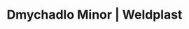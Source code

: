 ---
Link: "file:/Users/vinayakpatel/Downloads/www.weldplast.cz/dmychadlo-minor"
product_name: "MINOR230 / 100W"
product_id: "Obj. číslo:108.747"
title: "Dmychadlo Minor | Weldplast"
product_desc: "Nenechte se mýlit malými rozměry a nízkou hmotností dmychadel Leisetr MINOR. Toto dmychadlo dodává dostatek vzduchu pro svařování s přístroji Leister DIODE PID, DIODE S nebo LABOR S.Lehké a kompaktníMobilní dodávka vzduchu pro svařovací přístroje LeisterVhodné i pro práce na staveništích"
product_specs: "Značka konformity, Značka schválení, Třída ochrany II, NapětíV~230, PříkonW100, FrekvenceHz50 / 60, Průtok vzduchul/min400, Statický tlakPa4000, Rozměry (D x ø)mm250 x 95 (rukojeť ø 64), Hmotnostkg1,15 (s kabelem 3 m), Druh certifikaceCCA, Výstupní otvor (vnější ø)ø mm14,5"
product_downloads: "KATALOG DESKOVÝCH MATERIÁLŮ																								stáhnout																								, MINOR - manuál SK																								stáhnout																								, TECHNOLOGIE HORKÉHO VZDUCHU - katalog																								stáhnout																								, MINOR - manuál CZ																								stáhnout																								, MINOR - produktový list																								stáhnout																								"
href: "https://www.weldplast.cz/files/katalog-deskovych-materialu-cz.pdf, https://www.weldplast.cz/files/katalog-deskovych-materialu-cz.pdf, https://www.weldplast.cz/files/minor-manual-sk.pdf, https://www.weldplast.cz/files/minor-manual-sk.pdf, https://www.weldplast.cz/files/katalog-ph-web.pdf, https://www.weldplast.cz/files/katalog-ph-web.pdf, https://www.weldplast.cz/files/minor-manual-cz.pdf, https://www.weldplast.cz/files/minor-manual-cz.pdf, https://www.weldplast.cz/files/minor-produktovy-list.pdf, https://www.weldplast.cz/files/minor-produktovy-list.pdf"
accessories: ""
similar_products: ""
---